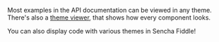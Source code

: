 Most examples in the API documentation can be viewed in any theme. There's also a
<a href="http://examples.sencha.com/extjs/6.0.0/examples/classic/themes/index.html" target="api">theme viewer</a>,
that shows how every component looks.

You can also display code with various themes in Sencha Fiddle!